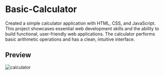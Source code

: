 
# Basic-Calculator

Created a simple calculator application with HTML, CSS, and JavaScript. This project showcases essential web development skills and the ability to build functional, user-friendly web applications. The calculator performs basic arithmetic operations and has a clean, intuitive interface.

## Preview

![calculator](https://github.com/Reddi0019/Afame-Technologies/assets/144756187/e779f830-a50c-4826-a089-4fe9d0ec72cb)


